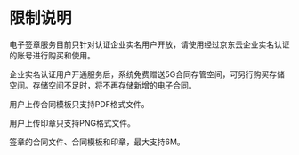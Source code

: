 # 限制说明

电子签章服务目前只针对认证企业实名用户开放，请使用经过京东云企业实名认证的账号进行购买和使用。

企业实名认证用户开通服务后，系统免费赠送5G合同存管空间，可另行购买存储空间。存储空间不足时，将不再存储新增的电子合同。

用户上传合同模板只支持PDF格式文件。

用户上传印章只支持PNG格式文件。

签章的合同文件、合同模板和印章，最大支持6M。

